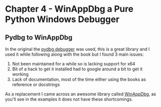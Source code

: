# Chapter 4  - WinAppDbg a Pure Python Windows Debugger

## Pydbg to WinAppDbg

In the original the [pydbg debugger](https://github.com/OpenRCE/pydbg) was used, this is a great library and I used it
while following along with the book but I found 3 main issues:

1. Not been maintained for a while so is lacking support for x64
2. Bit of a hack to get it installed had to google around a bit to get it working
3. Lack of documentation, most of the time either using the books as reference or docstrings

As a replacement I came across an awesome library called [WinAppDbg](http://winappdbg.readthedocs.io/en/latest/), as 
you'll see in the examples it does not have these shortcomings.
